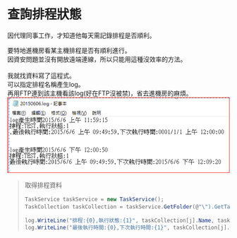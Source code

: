 # 查詢排程狀態


因代理同事工作，才知道他每天需記錄排程是否順利。  
<!--more-->

要特地進機房看某主機排程是否有順利進行。  
因資安問題並沒有開放遠端連線，所以只能用這種沒效率的方法。  
\
我就找資料寫了這程式。  
可以指定排程名稱產生log。  
再用FTP連到該主機看該log(好在FTP沒被禁)，省去進機房的麻煩。  
[![TaskScheduler](screenshot.png "產生的log")](https://github.com/github-lym/TaskScheduler)

>取得排程資料
>```csharp
>TaskService taskService = new TaskService();
>TaskCollection taskCollection = taskService.GetFolder(@"\").GetTasks();
>```
>
>```csharp
>log.WriteLine("排程:{0},執行狀態:{1}", taskCollection[j].Name, taskCollection[j].LastTaskResult);
>log.WriteLine("最後執行時間:{0},下次執行時間:{1}", taskCollection[j].LastRunTime, taskCollection[j].NextRunTime.ToString());
>```
>
>

